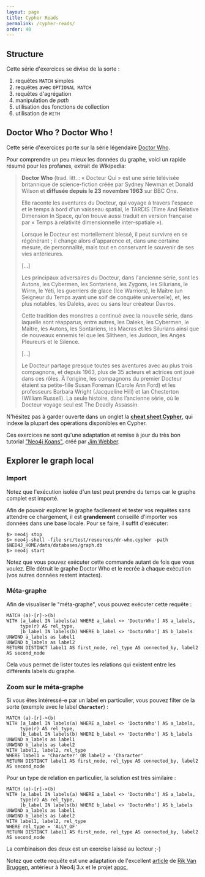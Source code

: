 ```yaml
---
layout: page
title: Cypher Reads
permalink: /cypher-reads/
order: 40
---
```


## Structure

Cette série d'exercices se divise de la sorte :

1. requêtes `MATCH` simples
1. requêtes avec `OPTIONAL MATCH`
1. requêtes d'agrégation
1. manipulation de *path*
1. utilisation des fonctions de collection
1. utilisation de `WITH`

## Doctor Who ? Doctor Who !

Cette série d'exercices porte sur la série légendaire
[Doctor Who](https://fr.wikipedia.org/wiki/Doctor_Who).

Pour comprendre un peu mieux les données du graphe, voici un rapide
résumé pour les profanes, extrait de Wikipedia:

> **Doctor Who** (trad. litt. : « Docteur Qui » est une série télévisée 
> britannique de science-fiction créée par Sydney Newman et Donald Wilson
> et **diffusée depuis le 23 novembre 1963** sur BBC One. 
> 
> Elle raconte les aventures du Docteur, qui voyage à travers l'espace 
> et le temps à bord d'un vaisseau spatial, le TARDIS (Time And Relative 
> Dimension In Space, qu'on trouve aussi traduit en version française par 
> « Temps à relativité dimensionnelle inter-spatiale »).
> 
> Lorsque le Docteur est mortellement blessé, il peut survivre en se régénérant ; 
> il change alors d'apparence et, dans une certaine mesure, de personnalité, mais 
> tout en conservant le souvenir de ses vies antérieures.
> 
> [...]
>
> Les principaux adversaires du Docteur, dans l'ancienne série, sont les
> Autons, les Cybermen, les Sontariens, les Zygons, les Silurians, le Wirrn,
> le Yéti, les guerriers de glace (Ice Warriors), le Maître (un Seigneur du 
> Temps ayant une soif de conquête universelle), et, les plus notables, 
> les Daleks, avec ou sans leur créateur Davros.
>
> Cette tradition des monstres a continué avec la nouvelle série, 
> dans laquelle sont réapparus, entre autres, les Daleks, les Cybermen, 
> le Maître, les Autons, les Sontariens, les Macras et les Silurians 
> ainsi que de nouveaux ennemis tel que les Slitheen, les Judoon, 
> les Anges Pleureurs et le Silence.
>
> [...]
> 
> Le Docteur partage presque toutes ses aventures avec au plus trois compagnons,
> et depuis 1963, plus de 35 acteurs et actrices ont joué dans ces rôles. 
> À l’origine, les compagnons du premier Docteur étaient sa petite-fille 
> Susan Foreman (Carole Ann Ford) et les professeurs Barbara Wright (Jacqueline Hill) et 
> Ian Chesterton (William Russell). La seule histoire, dans l’ancienne série, où le 
> Docteur voyage seul est The Deadly Assassin.

N'hésitez pas à garder ouverte dans un onglet la 
[**cheat sheet Cypher**](https://neo4j.com/docs/cypher-refcard/current/),
qui indexe la plupart des opérations disponibles en Cypher.

Ces exercices ne sont qu'une adaptation et remise à jour du 
très bon tutorial ["Neo4j Koans"](https://github.com/jimwebber/neo4j-tutorial), créé par 
[Jim Webber](https://twitter.com/jimwebber).


## Explorer le graph local

### Import

Notez que l'exécution isolée d'un test peut prendre du temps car le 
graphe complet est importé.

Afin de pouvoir explorer le graphe facilement et tester vos requêtes 
sans attendre ce chargement, il est **grandement** conseillé d'importer vos 
données dans une base locale. Pour se faire, il suffit d'exécuter:

```shell
$> neo4j stop
$> neo4j-shell -file src/test/resources/dr-who.cypher -path $NEO4J_HOME/data/databases/graph.db
$> neo4j start
```

Notez que vous pouvez exécuter cette commande autant de fois que vous 
voulez. Elle détruit le graphe Doctor Who et le recrée à chaque 
exécution (vos autres données restent intactes).

### Méta-graphe

Afin de visualiser le "méta-graphe", vous pouvez exécuter cette requête :
```
MATCH (a)-[r]->(b)  
WITH [a_label IN labels(a) WHERE a_label <> 'DoctorWho'] AS a_labels,
     type(r) AS rel_type,
     [b_label IN labels(b) WHERE b_label <> 'DoctorWho'] AS b_labels  
UNWIND a_labels as label1  
UNWIND b_labels as label2
RETURN DISTINCT label1 AS first_node, rel_type AS connected_by, label2 AS second_node
```

Cela vous permet de lister toutes les relations qui existent entre les
différents labels du graphe.

### Zoom sur le méta-graphe

Si vous êtes intéressé-e par un label en particulier, vous pouvez filter de la sorte (exemple
avec le label **`Character`**) :

```
MATCH (a)-[r]->(b)  
WITH [a_label IN labels(a) WHERE a_label <> 'DoctorWho'] AS a_labels,
     type(r) AS rel_type,
     [b_label IN labels(b) WHERE b_label <> 'DoctorWho'] AS b_labels  
UNWIND a_labels as label1  
UNWIND b_labels as label2
WITH label1, label2, rel_type
WHERE label1 = 'Character' OR label2 = 'Character'
RETURN DISTINCT label1 AS first_node, rel_type AS connected_by, label2 AS second_node
```

Pour un type de relation en particulier, la solution est très similaire :

```
MATCH (a)-[r]->(b)  
WITH [a_label IN labels(a) WHERE a_label <> 'DoctorWho'] AS a_labels,
     type(r) AS rel_type,
     [b_label IN labels(b) WHERE b_label <> 'DoctorWho'] AS b_labels  
UNWIND a_labels as label1  
UNWIND b_labels as label2
WITH label1, label2, rel_type
WHERE rel_type = 'ALLY_OF'
RETURN DISTINCT label1 AS first_node, rel_type AS connected_by, label2 AS second_node
```

La combinaison des deux est un exercise laissé au lecteur ;-)

Notez que cette requête est une adaptation de l'excellent [article](http://blog.bruggen.com/2015/03/hidden-graphgems-meta-graph.html) 
de [Rik Van Bruggen](https://twitter.com/rvanbruggen), 
antérieur à Neo4j 3.x et le projet [apoc](https://github.com/neo4j-contrib/neo4j-apoc-procedures), 